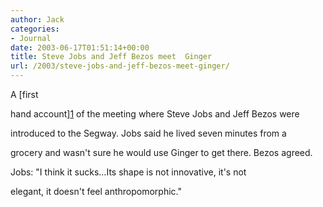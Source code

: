 ```yaml
---
author: Jack
categories:
- Journal
date: 2003-06-17T01:51:14+00:00
title: Steve Jobs and Jeff Bezos meet  Ginger
url: /2003/steve-jobs-and-jeff-bezos-meet-ginger/
---
```


A [first
  

  
hand account][1] of the meeting where Steve Jobs and Jeff Bezos were
  

  
introduced to the Segway. Jobs said he lived seven minutes from a
  

  
grocery and wasn't sure he would use Ginger to get there. Bezos agreed.

Jobs: "I think it sucks&#8230;Its shape is not innovative, it's not
  

  
elegant, it doesn't feel anthropomorphic."

 [1]: //hbsworkingknowledge.hbs.edu/pubitem.jhtml?id=3533&t=innovation"